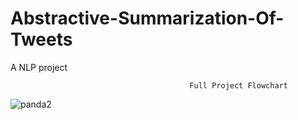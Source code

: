 # Abstractive-Summarization-Of-Tweets
A NLP project

                                            Full Project Flowchart
![panda2](https://user-images.githubusercontent.com/99414608/232131389-fcbe9042-66a3-4054-8a59-a052f8f7c50e.jpg)

